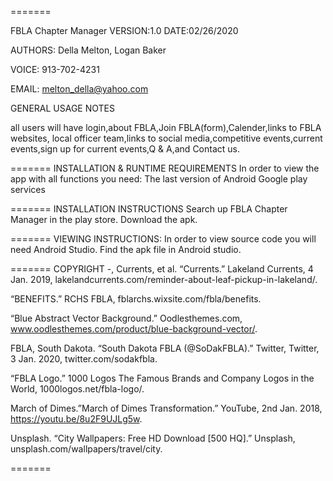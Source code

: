 =======

FBLA Chapter Manager VERSION:1.0 DATE:02/26/2020

AUTHORS: Della Melton, Logan Baker 

VOICE: 913-702-4231

EMAIL: melton_della@yahoo.com

GENERAL USAGE NOTES

all users will have login,about FBLA,Join FBLA(form),Calender,links to FBLA websites,
local officer team,links to social media,competitive events,current events,sign up 
for current events,Q & A,and Contact us.

=======
INSTALLATION & RUNTIME REQUIREMENTS
In order to view the app with all functions you need:
The last version of Android
Google play services

=======
INSTALLATION INSTRUCTIONS
Search up FBLA Chapter Manager in the play store.
Download the apk. 

=======
VIEWING INSTRUCTIONS:
In order to view source code you will need Android Studio.
Find the apk file in Android studio. 

=======
COPYRIGHT
-, Currents, et al. “Currents.” Lakeland Currents, 4 Jan. 2019, 
   lakelandcurrents.com/reminder-about-leaf-pickup-in-lakeland/.

“BENEFITS.” RCHS FBLA, fblarchs.wixsite.com/fbla/benefits.

“Blue Abstract Vector Background.” Oodlesthemes.com, 
  www.oodlesthemes.com/product/blue-background-vector/.

FBLA, South Dakota. “South Dakota FBLA (@SoDakFBLA).” 
  Twitter, Twitter, 3 Jan. 2020, twitter.com/sodakfbla.

“FBLA Logo.” 1000 Logos The Famous Brands and Company Logos in the World, 
  1000logos.net/fbla-logo/.

March of Dimes.”March of Dimes Transformation.” YouTube, 2nd Jan. 2018, 
  https://youtu.be/8u2F9UJLg5w.

Unsplash. “City Wallpapers: Free HD Download [500 HQ].” Unsplash, 
   unsplash.com/wallpapers/travel/city.

=======
